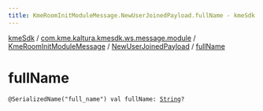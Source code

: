 ```yaml
---
title: KmeRoomInitModuleMessage.NewUserJoinedPayload.fullName - kmeSdk
---
```


[kmeSdk](../../../index.html) / [com.kme.kaltura.kmesdk.ws.message.module](../../index.html) / [KmeRoomInitModuleMessage](../index.html) / [NewUserJoinedPayload](index.html) / [fullName](./full-name.html)

# fullName

`@SerializedName("full_name") val fullName: `[`String`](https://kotlinlang.org/api/latest/jvm/stdlib/kotlin/-string/index.html)`?`